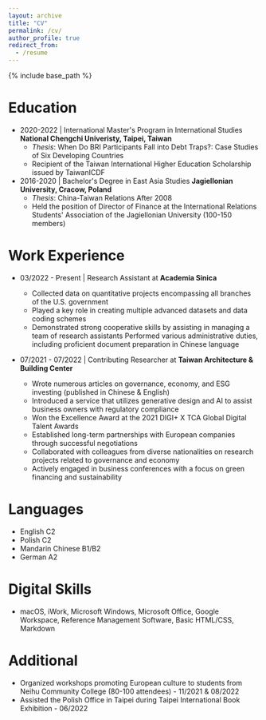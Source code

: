 ```yaml
---
layout: archive
title: "CV"
permalink: /cv/
author_profile: true
redirect_from:
  - /resume
---
```


{% include base_path %}

Education
======
* 2020-2022 | International Master's Program in International Studies **National Chengchi Univeristy, Taipei, Taiwan**
  * *Thesis*: When Do BRI Participants Fall into Debt Traps?: Case Studies of Six Developing Countries
  * Recipient of the Taiwan International Higher Education Scholarship issued by TaiwanICDF
* 2016-2020 | Bachelor's Degree in East Asia Studies **Jagiellonian University, Cracow, Poland**
  * *Thesis*: China-Taiwan Relations After 2008
  * Held the position of Director of Finance at the International Relations Students' Association of the Jagiellonian University (100-150 members)

Work Experience
======
* 03/2022 - Present | Research Assistant at **Academia Sinica**
  * Collected data on quantitative projects encompassing all branches of the U.S. government
  * Played a key role in creating multiple advanced datasets and data coding schemes
  * Demonstrated strong cooperative skills by assisting in managing a team of research assistants
  Performed various administrative duties, including proficient document preparation in Chinese language

* 07/2021 - 07/2022 | Contributing Researcher at **Taiwan Architecture & Building Center**
  * Wrote numerous articles on governance, economy, and ESG investing (published in Chinese & English)
  * Introduced a service that utilizes generative design and AI to assist business owners with regulatory compliance
  * Won the Excellence Award at the 2021 DIGI+ X TCA Global Digital Talent Awards
  * Established long-term partnerships with European companies through successful negotiations
  * Collaborated with colleagues from diverse nationalities on research projects related to governance and economy
  * Actively engaged in business conferences with a focus on green financing and sustainability
  
Languages
======
* English C2
* Polish C2
* Mandarin Chinese B1/B2
* German A2

Digital Skills
======
* macOS, iWork, Microsoft Windows, Microsoft Office, Google Workspace, Reference Management Software, Basic HTML/CSS, Markdown

Additional
======
* Organized workshops promoting European culture to students from Neihu Community College (80-100 attendees) - 11/2021 & 08/2022
* Assisted the Polish Office in Taipei during Taipei International Book Exhibition - 06/2022